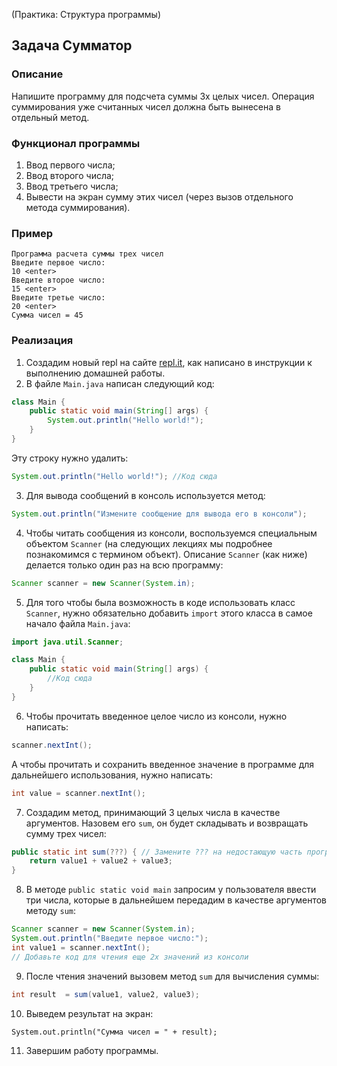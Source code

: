 (Практика: Структура программы)

## Задача Сумматор

### Описание
Напишите программу для подсчета суммы 3х целых чисел. Операция суммирования уже считанных чисел должна быть вынесена в отдельный метод.

### Функционал программы
1. Ввод первого числа;
2. Ввод второго числа;
3. Ввод третьего числа;
4. Вывести на экран сумму этих чисел (через вызов отдельного метода суммирования).

### Пример
```
Программа расчета суммы трех чисел
Введите первое число:
10 <enter>
Введите второе число:
15 <enter>
Введите третье число:
20 <enter>
Сумма чисел = 45
```

### Реализация
1. Создадим новый repl на сайте [repl.it](https://repl.it/repls), как написано в инструкции к выполнению домашней работы.
2. В файле `Main.java` написан следующий код:

```java
class Main {
    public static void main(String[] args) {
        System.out.println("Hello world!");
    }
}
``` 

Эту строку нужно удалить:

```java
System.out.println("Hello world!"); //Код сюда
```

3. Для вывода сообщений в консоль используется метод:

```java
System.out.println("Измените сообщение для вывода его в консоли");
```

4. Чтобы читать сообщения из консоли, воспользуемся специальным объектом `Scanner` (на следующих лекциях
мы подробнее познакомимся с термином объект). Описание `Scanner` (как ниже) делается только один раз на всю программу:

```java
Scanner scanner = new Scanner(System.in);
```

5. Для того чтобы была возможность в коде использовать класс `Scanner`, нужно обязательно добавить `import` этого класса 
в самое начало файла `Main.java`:

```java
import java.util.Scanner;

class Main {
    public static void main(String[] args) {
        //Код сюда
    }
}
 ```

6. Чтобы прочитать введенное целое число из консоли, нужно написать:

```java
scanner.nextInt();
```

А чтобы прочитать и сохранить введенное значение в программе для дальнейшего использования, нужно написать:

```java
int value = scanner.nextInt();
```

7. Создадим метод, принимающий 3 целых числа в качестве аргументов. Назовем его `sum`, он будет складывать и возвращать сумму трех чисел:

```java
public static int sum(???) { // Замените ??? на недостающую часть программы
    return value1 + value2 + value3;
}
```

8. В методе `public static void main` запросим у пользователя ввести три числа, которые в дальнейшем передадим в качестве аргументов методу `sum`:

```java
Scanner scanner = new Scanner(System.in);
System.out.println("Введите первое число:");
int value1 = scanner.nextInt();
// Добавьте код для чтения еще 2х значений из консоли
``` 

9. После чтения значений вызовем метод `sum` для вычисления суммы:

```java
int result  = sum(value1, value2, value3);
```

10. Выведем результат на экран:

```
System.out.println("Сумма чисел = " + result);
```

11. Завершим работу программы.

